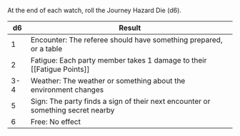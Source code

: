 At the end of each watch, roll the Journey Hazard Die (d6).

| d6 | Result |
| ---- | ---- |
| 1 | Encounter: The referee should have something prepared, or a table |
| 2 | Fatigue: Each party member takes 1 damage to their [[Fatigue Points]] |
| 3-4 | Weather: The weather or something about the environment changes |
| 5 | Sign: The party finds a sign of their next encounter or something secret nearby |
| 6 | Free: No effect |
